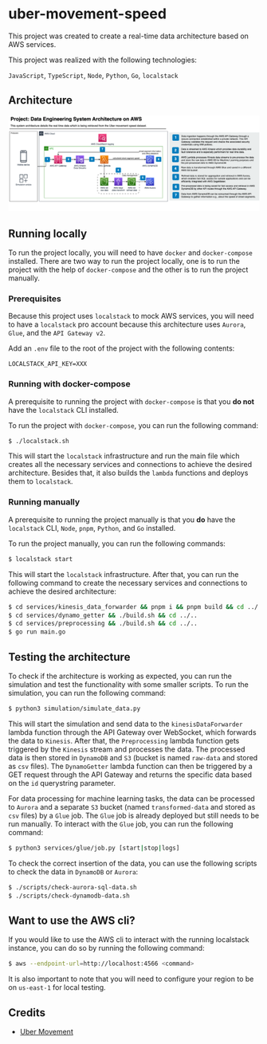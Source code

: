 # uber-movement-speed

This project was created to create a real-time data architecture based on AWS services.

This project was realized with the following technologies:

`JavaScript`, `TypeScript`, `Node`, `Python`, `Go`, `localstack`

## Architecture

![Architecture](./docs/architecture.png)

## Running locally

To run the project locally, you will need to have `docker` and `docker-compose` installed.
There are two way to run the project locally, one is to run the project with the help of
`docker-compose` and the other is to run the project manually.

### Prerequisites

Because this project uses `localstack` to mock AWS services, you will need to have a
`localstack` pro account because this architecture uses `Aurora`, `Glue`, and the 
`API Gateway v2`.

Add an `.env` file to the root of the project with the following contents:

```
LOCALSTACK_API_KEY=XXX
```

### Running with docker-compose

A prerequisite to running the project with `docker-compose` is that you **do not** have
the `localstack` CLI installed.

To run the project with `docker-compose`, you can run the following command:
  
```sh
$ ./localstack.sh
```

This will start the `localstack` infrastructure and run the main file which creates all
the necessary services and connections to achieve the desired architecture. Besides that,
it also builds the `lambda` functions and deploys them to `localstack`.

### Running manually

A prerequisite to running the project manually is that you **do** have the `localstack`
CLI, `Node`, `pnpm`, `Python`, and `Go` installed.

To run the project manually, you can run the following commands:

```sh
$ localstack start
```

This will start the `localstack` infrastructure. After that, you can run the following
command to create the necessary services and connections to achieve the desired
architecture:

```sh
$ cd services/kinesis_data_forwarder && pnpm i && pnpm build && cd ../..
$ cd services/dynamo_getter && ./build.sh && cd ../..
$ cd services/preprocessing && ./build.sh && cd ../..
$ go run main.go
```

## Testing the architecture

To check if the architecture is working as expected, you can run the simulation and test
the functionality with some smaller scripts. To run the simulation, you can run the
following command:

```sh
$ python3 simulation/simulate_data.py
```

This will start the simulation and send data to the `kinesisDataForwarder` lambda function
through the API Gateway over WebSocket, which forwards the data to `Kinesis`. After that,
the `Preprocessing` lambda function gets triggered by the `Kinesis` stream and processes
the data. The processed data is then stored in `DynamoDB` and `S3` (bucket is named
`raw-data` and stored as `csv` files). The `DynamoGetter` lambda function can then
be triggered by a GET request through the API Gateway and returns the specific data based 
on the `id` querystring parameter.

For data processing for machine learning tasks, the data can be processed to `Aurora` and
a separate `S3` bucket (named `transformed-data` and stored as `csv` files) by a `Glue`
job. The `Glue` job is already deployed but still needs to be run manually. To interact
with the `Glue` job, you can run the following command:

```sh
$ python3 services/glue/job.py [start|stop|logs]
```

To check the correct insertion of the data, you can use the following scripts to check the
data in `DynamoDB` or `Aurora`:
  
```sh
$ ./scripts/check-aurora-sql-data.sh
$ ./scripts/check-dynamodb-data.sh
```

## Want to use the AWS cli?

If you would like to use the AWS cli to interact with the running localstack instance,
you can do so by running the following command:

```sh
$ aws --endpoint-url=http://localhost:4566 <command>
```

It is also important to note that you will need to configure your region to be on
`us-east-1` for local testing.

## Credits

- [Uber Movement](https://movement.uber.com/)
